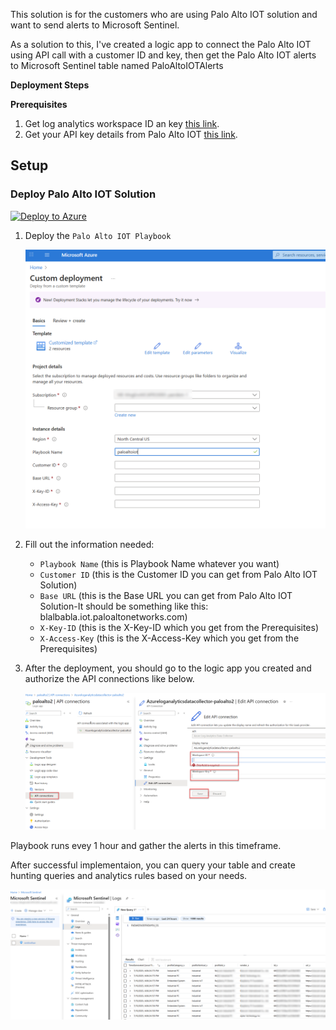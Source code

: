 This solution is for the customers who are using Palo Alto IOT solution and want to send alerts to Microsoft Sentinel.

As a solution to this, I've created a logic app to connect the
Palo Alto IOT using API call with a customer ID and key, then get the Palo Alto IOT alerts to Microsoft Sentinel table named PaloAltoIOTAlerts

**Deployment Steps**

**Prerequisites**
1. Get log analytics workspace ID an key [this link](https://learn.microsoft.com/en-us/answers/questions/1154380/where-is-azure-is-the-primary-key-and-workspace-id).
2. Get your API key details from Palo Alto IOT [this link](https://pan.dev/iot/api/iot-public-api-headers/).

## Setup

### Deploy Palo Alto IOT Solution

[![Deploy to Azure](https://aka.ms/deploytoazurebutton)](https://portal.azure.com/#create/Microsoft.Template/uri/https%3A%2F%2Fraw.githubusercontent.com%2FYaerdem%2FSentinel%2Frefs%2Fheads%2Fmain%2FPalo%20Alto%20IOT%2Fazuredeploy.json)

1. Deploy the `Palo Alto IOT Playbook`


    ![Deployment](./media/playbookdeploy.png)
2. Fill out the information needed:
    * `Playbook Name` (this is Playbook Name whatever you want)
    * `Customer ID` (this is the Customer ID you can get from Palo Alto IOT Solution)
    * `Base URL` (this is the Base URL you can get from Palo Alto IOT Solution-It should be something like this: blalbabla.iot.paloaltonetworks.com)
    * `X-Key-ID` (this is the X-Key-ID which you get from the Prerequisites)
    * `X-Access-Key` (this is the X-Access-Key which you get from the Prerequisites)
3. After the deployment, you should go to the logic app you created and authorize the API connections like below.


    ![Deployment](./media/connectorauthorize.png)


Playbook runs evey 1 hour and gather the alerts in this timeframe. 




After successful implementaion, you can query your table and create hunting queries and analytics rules based on your needs.

![Sentinel Qeury Experience](./media/query.png)


